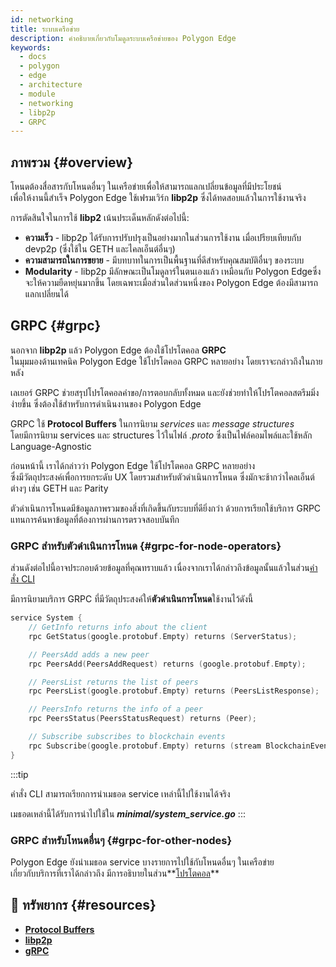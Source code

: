 ```yaml
---
id: networking
title: ระบบเครือข่าย
description: คำอธิบายเกี่ยวกับโมดูลระบบเครือข่ายของ Polygon Edge
keywords:
  - docs
  - polygon
  - edge
  - architecture
  - module
  - networking
  - libp2p
  - GRPC
---
```


## ภาพรวม {#overview}

โหนดต้องสื่อสารกับโหนดอื่นๆ ในเครือข่ายเพื่อให้สามารถแลกเปลี่ยนข้อมูลที่มีประโยชน์ <br />เพื่อให้งานนี้สำเร็จ Polygon Edge ใช้เฟรมเวิร์ก **libp2p** ซึ่งได้ทดสอบแล้วในการใช้งานจริง

การตัดสินใจในการใช้ **libp2** เน้นประเด็นหลักดังต่อไปนี้:
* **ความเร็ว** - libp2p ได้รับการปรับปรุงเป็นอย่างมากในส่วนการใช้งาน เมื่อเปรียบเทียบกับ devp2p (ซึ่งใช้ใน GETH และไคลเอ็นต์อื่นๆ)
* **ความสามารถในการขยาย** - มีบทบาทในการเป็นพื้นฐานที่ดีสำหรับคุณสมบัติอื่นๆ ของระบบ
* **Modularity** - libp2p มีลักษณะเป็นโมดูลาร์ในตนเองแล้ว เหมือนกับ Polygon Edgeซึ่งจะให้ความยืดหยุ่นมากขึ้น โดยเฉพาะเมื่อส่วนใดส่วนหนึ่งของ Polygon Edge ต้องมีสามารถแลกเปลี่ยนได้

## GRPC {#grpc}

นอกจาก **libp2p** แล้ว Polygon Edge ต้องใช้โปรโตคอล **GRPC** <br />ในมุมมองด้านเทคนิค Polygon Edge ใช้โปรโตคอล GRPC หลายอย่าง โดยเราจะกล่าวถึงในภายหลัง

เลเยอร์ GRPC ช่วยสรุปโปรโตคอลคำขอ/การตอบกลับทั้งหมด และยังช่วยทำให้โปรโตคอลสตรีมมิ่งง่ายขึ้น ซึ่งต้องใช้สำหรับการดำเนินงานของ Polygon Edge

GRPC ใช้ **Protocol Buffers** ในการนิยาม *services* และ *message structures* <br />โดยมีการนิยาม services และ structures ไว้ในไฟล์ *.proto* ซึ่งเป็นไฟล์คอมไพล์และใช้หลัก Language-Agnostic

ก่อนหน้านี้ เราได้กล่าวว่า Polygon Edge ใช้โปรโตคอล GRPC หลายอย่าง <br />ซึ่งมีวัตถุประสงค์เพื่อการยกระดับ UX โดยรวมสำหรับตัวดำเนินการโหนด ซึ่งมักจะช้ากว่าไคลเอ็นต์ต่างๆ เช่น GETH และ Parity

ตัวดำเนินการโหนดมีข้อมูลภาพรวมของสิ่งที่เกิดขึ้นกับระบบที่ดียิ่งกว่า ด้วยการเรียกใช้บริการ GRPC แทนการค้นหาข้อมูลที่ต้องการผ่านการตรวจสอบบันทึก

### GRPC สำหรับตัวดำเนินการโหนด {#grpc-for-node-operators}

ส่วนดังต่อไปนี้อาจประกอบด้วยข้อมูลที่คุณทราบแล้ว เนื่องจากเราได้กล่าวถึงข้อมูลนั้นแล้วในส่วน[คำสั่ง CLI](/docs/edge/get-started/cli-commands)

มีการนิยามบริการ GRPC ที่มีวัตถุประสงค์ให้**ตัวดำเนินการโหนด**ใช้งานไว้ดังนี้
````go title="minimal/proto/system.proto"
service System {
    // GetInfo returns info about the client
    rpc GetStatus(google.protobuf.Empty) returns (ServerStatus);

    // PeersAdd adds a new peer
    rpc PeersAdd(PeersAddRequest) returns (google.protobuf.Empty);

    // PeersList returns the list of peers
    rpc PeersList(google.protobuf.Empty) returns (PeersListResponse);

    // PeersInfo returns the info of a peer
    rpc PeersStatus(PeersStatusRequest) returns (Peer);

    // Subscribe subscribes to blockchain events
    rpc Subscribe(google.protobuf.Empty) returns (stream BlockchainEvent);
}
````
:::tip

คำสั่ง CLI สามารถเรียกการนำเมธอด service เหล่านี้ไปใช้งานได้จริง

เมธอดเหล่านี้ได้รับการนำไปใช้ใน ***minimal/system_service.go***
:::

### GRPC สำหรับโหนดอื่นๆ {#grpc-for-other-nodes}

Polygon Edge ยังนำเมธอด service บางรายการไปใช้กับโหนดอื่นๆ ในเครือข่าย <br />เกี่ยวกับบริการที่เราได้กล่าวถึง มีการอธิบายในส่วน**[โปรโตคอล](docs/edge/architecture/modules/consensus)**

## 📜 ทรัพยากร {#resources}
* **[Protocol Buffers](https://developers.google.com/protocol-buffers)**
* **[libp2p](https://libp2p.io/)**
* **[gRPC](https://grpc.io/)**
